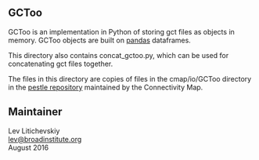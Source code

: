 GCToo
-----
GCToo is an implementation in Python of storing gct files as objects in memory.
GCToo objects are built on [pandas](http://pandas.pydata.org/pandas-docs/version/0.17.0/index.html#) dataframes.  

This directory also contains concat_gctoo.py, which can be used for concatenating gct files together.

The files in this directory are copies of files in the cmap/io/GCToo directory in the 
[pestle repository](https://github.com/cmap/pestle) maintained by the Connectivity Map.

Maintainer
-------
Lev Litichevskiy  
lev@broadinstitute.org  
August 2016
